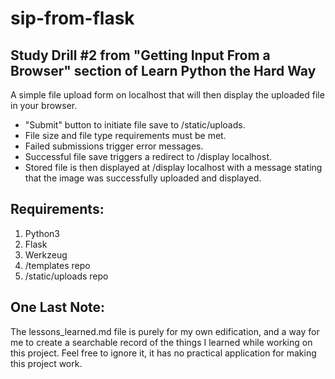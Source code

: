 # sip-from-flask

## Study Drill #2 from "Getting Input From a Browser" section of Learn Python the Hard Way
A simple file upload form on localhost that will then display the uploaded file in your browser.

* "Submit" button to initiate file save to /static/uploads.
* File size and file type requirements must be met.
* Failed submissions trigger error messages.
* Successful file save triggers a redirect to /display localhost.
* Stored file is then displayed at /display localhost with a message stating that the image was successfully uploaded and displayed.

## Requirements: 
1. Python3
2. Flask
3. Werkzeug
4. /templates repo
5. /static/uploads repo

## One Last Note:
The lessons_learned.md file is purely for my own edification, and a way for me to create a searchable record of the things I learned while working on this project. Feel free to ignore it, it has no practical application for making this project work.
